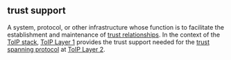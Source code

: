 ## trust support

<p class="c8"><span>A system, protocol, or other infrastructure whose function is to facilitate the establishment and maintenance of </span><span class="c2"><a class="c3" href="#h.pu2asd79bqzo">trust relationships</a></span><span>. In the context of the </span><span class="c2"><a class="c3" href="#h.wms58fgdch9m">ToIP stack</a></span><span>, </span><span class="c2"><a class="c3" href="#h.24ggrl8oz4ma">ToIP Layer 1</a></span><span>&nbsp;provides the trust support needed for the </span><span class="c2"><a class="c3" href="#h.fnuaao3a1j25">trust spanning protocol</a></span><span>&nbsp;at </span><span class="c2"><a class="c3" href="#h.ikqr9hyt133k">ToIP Layer 2</a></span><span class="c0">.</span></p>


